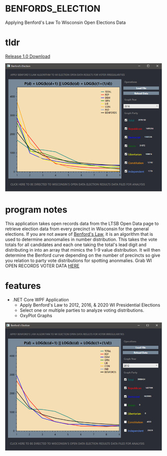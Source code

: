 # BENFORDS_ELECTION
Applying Benford's Law To Wisconsin Open Elections Data

# tldr 
[Release 1.0 Download](https://github.com/michaelrinderle/BENFORDS_ELECTION/releases/download/R1.0/Benfords.Election.1.0.zip)

![Screenshot](screenshot-1.png)

# program notes

This application takes open records data from the LTSB Open Data page to retrieve election
data from every precinct in Wisconsin for the general elections. If you are not aware of 
[Benford's Law](https://en.wikipedia.org/wiki/Benford%27s_law), it is an algorithm that is 
used to determine anonomalies in number distribution. This takes the vote totals for all
candidates and each one taking the total's lead digit and distributing in into an array
that mimics the 1-9 value distribution. It will then determine the Benford curve depending
on the number of precincts so give you relation to party vote distributions for spotting
anonmalies. Grab WI OPEN RECORDS VOTER DATA [HERE](https://data-ltsb.opendata.arcgis.com/datasets/2012-2018-election-data-with-2020-wards)

# features

* .NET Core WPF Application 
	* Apply Benford's Law to 2012, 2016, & 2020 WI Presidential Elections
	* Select one or multiple parties to analyze voting distributions.
  * OxyPlot Graphs

![Screenshot](screenshot-2.png)
